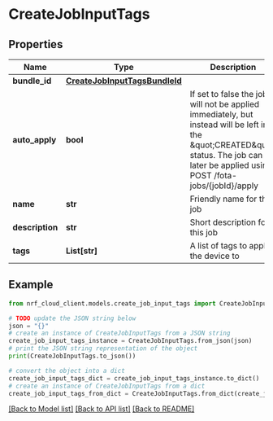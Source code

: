 # CreateJobInputTags


## Properties

Name | Type | Description | Notes
------------ | ------------- | ------------- | -------------
**bundle_id** | [**CreateJobInputTagsBundleId**](CreateJobInputTagsBundleId.md) |  | 
**auto_apply** | **bool** | If set to false the job will not be applied immediately, but instead will be left in the \&quot;CREATED\&quot; status. The job can later be applied using POST /fota-jobs/{jobId}/apply | [optional] [default to True]
**name** | **str** | Friendly name for this job | [optional] 
**description** | **str** | Short description for this job | [optional] 
**tags** | **List[str]** | A list of tags to apply the device to | 

## Example

```python
from nrf_cloud_client.models.create_job_input_tags import CreateJobInputTags

# TODO update the JSON string below
json = "{}"
# create an instance of CreateJobInputTags from a JSON string
create_job_input_tags_instance = CreateJobInputTags.from_json(json)
# print the JSON string representation of the object
print(CreateJobInputTags.to_json())

# convert the object into a dict
create_job_input_tags_dict = create_job_input_tags_instance.to_dict()
# create an instance of CreateJobInputTags from a dict
create_job_input_tags_from_dict = CreateJobInputTags.from_dict(create_job_input_tags_dict)
```
[[Back to Model list]](../README.md#documentation-for-models) [[Back to API list]](../README.md#documentation-for-api-endpoints) [[Back to README]](../README.md)


